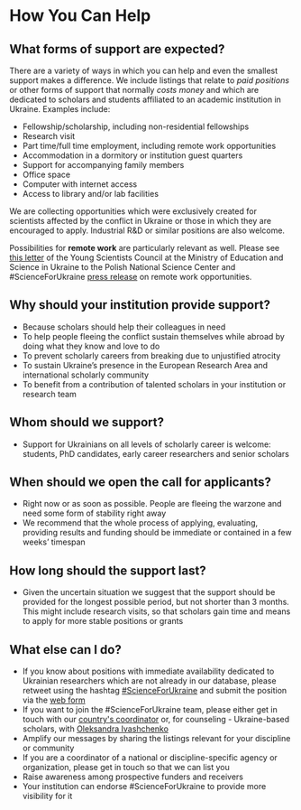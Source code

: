 # How You Can Help

## What forms of support are expected?

There are a variety of ways in which you can help and even the smallest support makes a difference. We include listings that relate to *paid positions* or other forms of support that normally *costs money* and which are dedicated to scholars and students affiliated to an academic institution in Ukraine. Examples include:

- Fellowship/scholarship, including non-residential fellowships
- Research visit
- Part time/full time employment, including remote work opportunities
- Accommodation in a dormitory or institution guest quarters
- Support for accompanying family members
- Office space
- Computer with internet access
- Access to library and/or lab facilities

We are collecting opportunities which were exclusively created for scientists affected by the conflict in Ukraine or those in which they are encouraged to apply. Industrial R&D or similar positions are also welcome.

Possibilities for **remote work** are particularly relevant as well. Please see [this letter](https://scienceforukraine.eu/assets/YSC_letter.pdf) of the Young Scientists Council at the Ministry of Education and Science in Ukraine to the Polish National Science Center and #ScienceForUkraine [press release](https://drive.google.com/file/d/1KIO96sfir9oPkVOOKtxXzzx4iPr2_d_-/view) on remote work opportunities.

## Why should your institution provide support?

- Because scholars should help their colleagues in need
- To help people fleeing the conflict sustain themselves while abroad by doing what they know and love to do
- To prevent scholarly careers from breaking due to unjustified atrocity
- To sustain Ukraine’s presence in the European Research Area and international scholarly community
- To benefit from a contribution of talented scholars in your institution or research team

## Whom should we support?

- Support for Ukrainians on all levels of scholarly career is welcome: students, PhD candidates, early career researchers and senior scholars

## When should we open the call for applicants?

- Right now or as soon as possible. People are fleeing the warzone and need some form of stability right away
- We recommend that the whole process of applying, evaluating, providing results and funding should be immediate or contained in a few weeks’ timespan

## How long should the support last?

- Given the uncertain situation we suggest that the support should be provided for the longest possible period, but not shorter than 3 months. This might include research visits, so that scholars gain time and means to apply for more stable positions or grants

## What else can I do?

- If you know about positions with immediate availability dedicated to Ukrainian researchers which are not already in our database, please retweet using the hashtag [#ScienceForUkraine](https://twitter.com/hashtag/ScienceForUkraine) and submit the position via the [web form](https://scienceforukraine.eu/submit)
- If you want to join the #ScienceForUkraine team, please either get in touch with our [country's coordinator](https://scienceforukraine.eu/team.html) or, for counseling - Ukraine-based scholars, with [Oleksandra Ivashchenko](mailto:info@scienceforukraine.eu)
- Amplify our messages by sharing the listings relevant for your discipline or community
- If you are a coordinator of a national or discipline-specific agency or organization, please get in touch so that we can list you
- Raise awareness among prospective funders and receivers
- Your institution can endorse #ScienceForUkraine to provide more visibility for it
